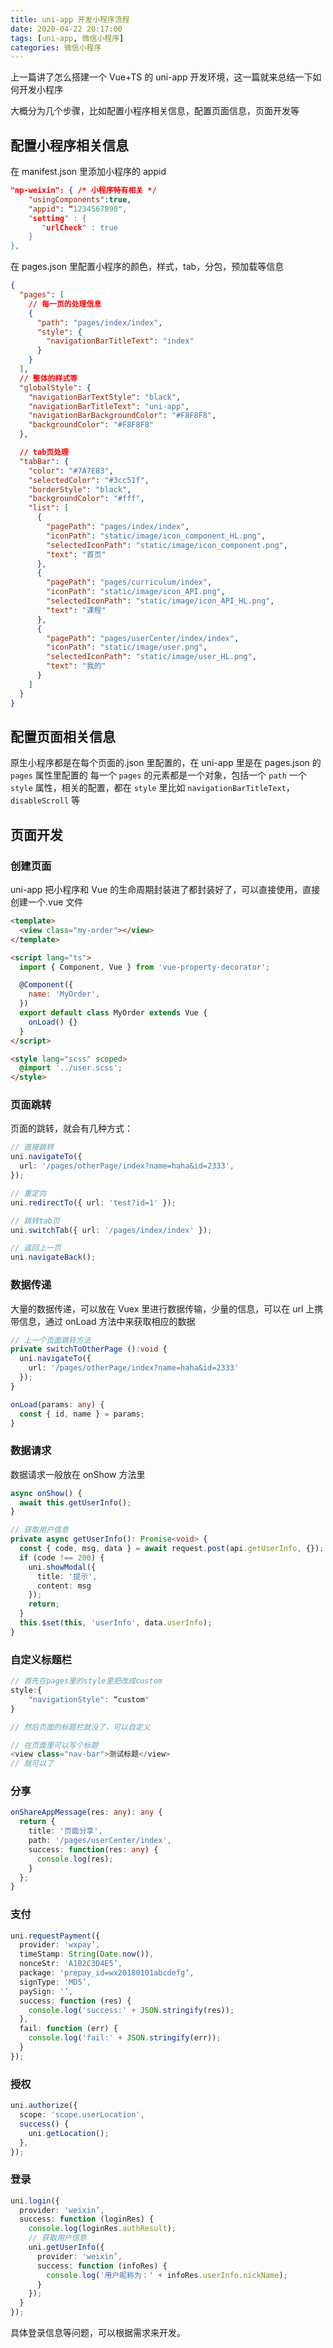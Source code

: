 ```yaml
---
title: uni-app 开发小程序流程
date: 2020-04-22 20:17:00
tags: [uni-app, 微信小程序]
categories: 微信小程序
---
```


上一篇讲了怎么搭建一个 Vue+TS 的 uni-app 开发环境，这一篇就来总结一下如何开发小程序

大概分为几个步骤，比如配置小程序相关信息，配置页面信息，页面开发等

## 配置小程序相关信息

在 manifest.json 里添加小程序的 appid

```json
"mp-weixin": { /* 小程序特有相关 */
    "usingComponents":true,
    "appid": “1234567890",
    "setting" : {
       "urlCheck" : true
    }
},
```

在 pages.json 里配置小程序的颜色，样式，tab，分包，预加载等信息

```json
{
  "pages": [
    // 每一页的处理信息
    {
      "path": "pages/index/index",
      "style": {
        "navigationBarTitleText": "index"
      }
    }
  ],
  // 整体的样式等
  "globalStyle": {
    "navigationBarTextStyle": "black",
    "navigationBarTitleText": "uni-app",
    "navigationBarBackgroundColor": "#F8F8F8",
    "backgroundColor": "#F8F8F8"
  },

  // tab页处理
  "tabBar": {
    "color": "#7A7E83",
    "selectedColor": "#3cc51f",
    "borderStyle": "black",
    "backgroundColor": "#fff",
    "list": [
      {
        "pagePath": "pages/index/index",
        "iconPath": "static/image/icon_component_HL.png",
        "selectedIconPath": "static/image/icon_component.png",
        "text": "首页"
      },
      {
        "pagePath": "pages/curriculum/index",
        "iconPath": "static/image/icon_API.png",
        "selectedIconPath": "static/image/icon_API_HL.png",
        "text": "课程"
      },
      {
        "pagePath": "pages/userCenter/index/index",
        "iconPath": "static/image/user.png",
        "selectedIconPath": "static/image/user_HL.png",
        "text": "我的"
      }
    ]
  }
}
```

## 配置页面相关信息

原生小程序都是在每个页面的.json 里配置的，在 uni-app 里是在 pages.json 的 `pages` 属性里配置的
每一个 `pages` 的元素都是一个对象，包括一个 `path` 一个 `style` 属性，相关的配置，都在 `style` 里比如 `navigationBarTitleText`，`disableScroll` 等

## 页面开发

### 创建页面

uni-app 把小程序和 Vue 的生命周期封装进了都封装好了，可以直接使用，直接创建一个.vue 文件

```html
<template>
  <view class="my-order"></view>
</template>

<script lang="ts">
  import { Component, Vue } from 'vue-property-decorator';

  @Component({
    name: 'MyOrder',
  })
  export default class MyOrder extends Vue {
    onLoad() {}
  }
</script>

<style lang="scss" scoped>
  @import '../user.scss';
</style>
```

### 页面跳转

页面的跳转，就会有几种方式：

```ts
// 直接跳转
uni.navigateTo({
  url: '/pages/otherPage/index?name=haha&id=2333',
});

// 重定向
uni.redirectTo({ url: 'test?id=1' });

// 跳转tab页
uni.switchTab({ url: '/pages/index/index' });

// 返回上一页
uni.navigateBack();
```

### 数据传递

大量的数据传递，可以放在 Vuex 里进行数据传输，少量的信息，可以在 url 上携带信息，通过 onLoad 方法中来获取相应的数据

```ts
// 上一个页面跳转方法
private switchToOtherPage ():void {
  uni.navigateTo({
    url: '/pages/otherPage/index?name=haha&id=2333'
  });
}

onLoad(params: any) {
  const { id, name } = params;
}
```

### 数据请求

数据请求一般放在 onShow 方法里

```ts
async onShow() {
  await this.getUserInfo();
}

// 获取用户信息
private async getUserInfo(): Promise<void> {
  const { code, msg, data } = await request.post(api.getUserInfo, {});
  if (code !== 200) {
    uni.showModal({
      title: '提示',
      content: msg
    });
    return;
  }
  this.$set(this, 'userInfo', data.userInfo);
}
```

### 自定义标题栏

```js
// 首先在pages里的style里把改成custom
style:{
    "navigationStyle": “custom"
}

// 然后页面的标题栏就没了，可以自定义

// 在页面里可以写个标题
<view class="nav-bar">测试标题</view>
// 就可以了
```

### 分享

```ts
onShareAppMessage(res: any): any {
  return {
    title: '页面分享',
    path: '/pages/userCenter/index',
    success: function(res: any) {
      console.log(res);
    }
  };
}
```

### 支付

```ts
uni.requestPayment({
  provider: 'wxpay’,
  timeStamp: String(Date.now()),
  nonceStr: 'A1B2C3D4E5’,
  package: 'prepay_id=wx20180101abcdefg’,
  signType: 'MD5’,
  paySign: '’,
  success: function (res) {
    console.log('success:' + JSON.stringify(res));
  },
  fail: function (err) {
    console.log('fail:' + JSON.stringify(err));
  }
});
```

### 授权

```ts
uni.authorize({
  scope: 'scope.userLocation',
  success() {
    uni.getLocation();
  },
});
```

### 登录

```ts
uni.login({
  provider: 'weixin’,
  success: function (loginRes) {
    console.log(loginRes.authResult);
    // 获取用户信息
    uni.getUserInfo({
      provider: 'weixin’,
      success: function (infoRes) {
        console.log('用户昵称为：' + infoRes.userInfo.nickName);
      }
    });
  }
});
```

具体登录信息等问题，可以根据需求来开发。
